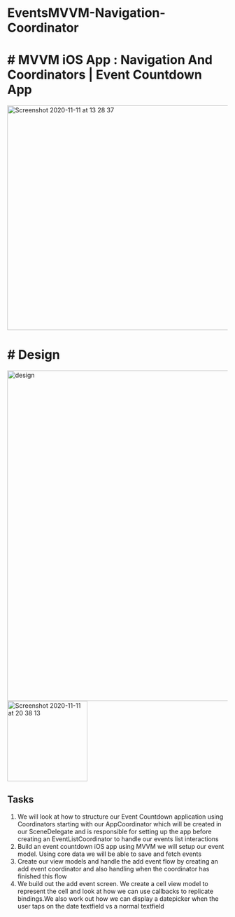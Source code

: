 # EventsMVVM-Navigation-Coordinator
# # MVVM iOS App : Navigation And Coordinators | Event Countdown App

<img width="512" alt="Screenshot 2020-11-11 at 13 28 37" src="https://user-images.githubusercontent.com/36473665/98811877-d4582800-2421-11eb-9efb-4fed9650974b.png">

# # Design
<img width="753" alt="design" src="https://user-images.githubusercontent.com/36473665/98826496-0d9a9300-2436-11eb-8d87-e1dc1e81c5cf.png">
<img width="183" alt="Screenshot 2020-11-11 at 20 38 13" src="https://user-images.githubusercontent.com/36473665/98856518-f1125100-245d-11eb-8d48-95c6beb61692.png">

## Tasks

1.  We will look at how to structure our Event Countdown application using Coordinators starting with our AppCoordinator which will be created in our SceneDelegate and is responsible for setting up the app before creating an EventListCoordinator to handle our events list interactions
2.  Build an event countdown iOS app using MVVM we will setup our event model. Using core data we will be able to save and fetch events
3.  Create our view models and handle the add event flow by creating an add event coordinator and also handling when the coordinator has finished this flow
4.  We build out the add event screen. We create a cell view model to represent the cell and look at how we can use callbacks to replicate bindings.We also work out how we can display a datepicker when the user taps on the date textfield vs a normal textfield
